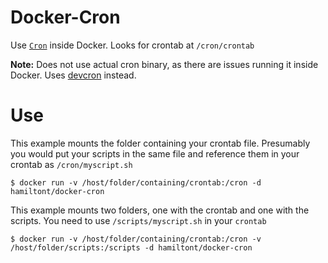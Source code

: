 # Docker-Cron

Use [`Cron`](http://en.wikipedia.org/wiki/Cron) inside Docker. Looks for crontab at  `/cron/crontab`

**Note:** Does not use actual cron binary, as there are issues running it inside Docker.
Uses [devcron](https://bitbucket.org/dbenamy/devcron/src) instead. 

# Use

This example mounts the folder containing your crontab file. Presumably you would
put your scripts in the same file and reference them in your crontab as `/cron/myscript.sh`

    $ docker run -v /host/folder/containing/crontab:/cron -d hamiltont/docker-cron

This example mounts two folders, one with the crontab and one with the scripts. You need 
to use `/scripts/myscript.sh` in your `crontab`

    $ docker run -v /host/folder/containing/crontab:/cron -v /host/folder/scripts:/scripts -d hamiltont/docker-cron
    
  

